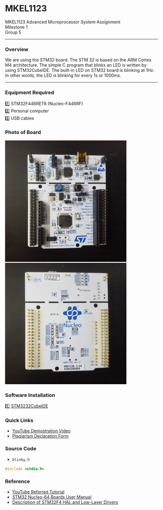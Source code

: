 # MKEL1123
MKEL1123 Advanced Microprocessor System Assignment 
<br>
Milestone 1
<br>
Group 5

---
### **Overview**
We are using the STM32 board. 
The STM 32 is based on the ARM Cortex M4 architecture. 
The simple C program that blinks an LED is written by using STM32CubeIDE.
The built-in LED on STM32 board is blinking at 1Hz.
In other words, the LED is blinking for every 1s or 1000ms.


---
### **Equipment Required**
:one: STM32F446RET6 (Nucleo-F446RF) <br>
:two: Personal computer <br>
:three: USB cables

### **Photo of Board**
<img src="https://github.com/meitung/MKEL1123/blob/main/milestone1/Front%20of%20Board.jpg" height="400px" width="400px" >
<img src="https://github.com/meitung/MKEL1123/blob/main/milestone1/Back%20of%20Board.jpg" height="400px" width="400px" >

### **Software Installation**
:one: [STM3232CubeIDE](https://www.st.com/en/development-tools/stm32cubeide.html)

### **Quick Links**
- [YouTube Demostration Video](https://youtube.com/)
- [Plagiarism Declaration Form](https://drive.google.com/file/d/15skunpYYOm2zKFzIYn6N1JYLpo8Vr3Xu/view?usp=sharing)

### Source Code
* `blinky.h`
```C
#include <stdio.h>
```
### Reference
- [YouTube Referred Tutorial](https://youtu.be/hyZS2p1tW-g)
- [STM32 Nucleo-64 Boards User Manual](https://drive.google.com/file/d/1GAqdJ5bWztGX7JlX7BPyD6pmOoSrM1mf/view?usp=sharing)
- [Description of STM32F4 HAL and Low-Layer Drivers](https://drive.google.com/file/d/1y4wEi0xtDwZTLbO_yoIVwKH5LEFnJ6sZ/view?usp=sharing)
